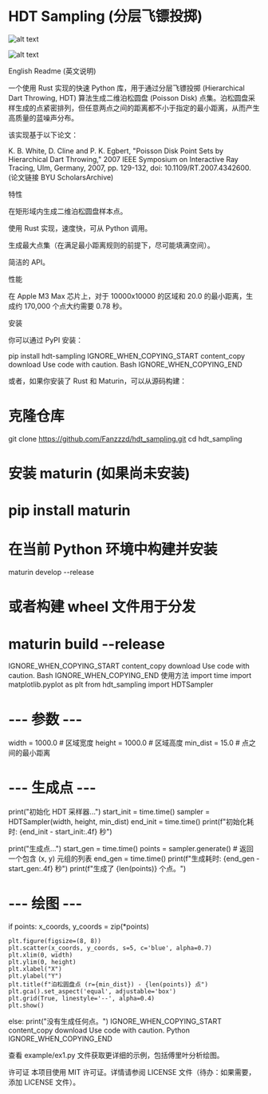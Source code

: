 # HDT Sampling (分层飞镖投掷)


![alt text](https://github.com/Fanzzzd/hdt_sampling/actions/workflows/CI.yml/badge.svg)


![alt text](https://badge.fury.io/py/hdt-sampling.svg)

English Readme (英文说明)

一个使用 Rust 实现的快速 Python 库，用于通过分层飞镖投掷 (Hierarchical Dart Throwing, HDT) 算法生成二维泊松圆盘 (Poisson Disk) 点集。泊松圆盘采样生成的点紧密排列，但任意两点之间的距离都不小于指定的最小距离，从而产生高质量的蓝噪声分布。

该实现基于以下论文：

K. B. White, D. Cline and P. K. Egbert, "Poisson Disk Point Sets by Hierarchical Dart Throwing," 2007 IEEE Symposium on Interactive Ray Tracing, Ulm, Germany, 2007, pp. 129-132, doi: 10.1109/RT.2007.4342600.
(论文链接 BYU ScholarsArchive)

特性

在矩形域内生成二维泊松圆盘样本点。

使用 Rust 实现，速度快，可从 Python 调用。

生成最大点集（在满足最小距离规则的前提下，尽可能填满空间）。

简洁的 API。

性能

在 Apple M3 Max 芯片上，对于 10000x10000 的区域和 20.0 的最小距离，生成约 170,000 个点大约需要 0.78 秒。

安装

你可以通过 PyPI 安装：

pip install hdt-sampling
IGNORE_WHEN_COPYING_START
content_copy
download
Use code with caution.
Bash
IGNORE_WHEN_COPYING_END

或者，如果你安装了 Rust 和 Maturin，可以从源码构建：

# 克隆仓库
git clone https://github.com/Fanzzzd/hdt_sampling.git
cd hdt_sampling

# 安装 maturin (如果尚未安装)
# pip install maturin

# 在当前 Python 环境中构建并安装
maturin develop --release
# 或者构建 wheel 文件用于分发
# maturin build --release
IGNORE_WHEN_COPYING_START
content_copy
download
Use code with caution.
Bash
IGNORE_WHEN_COPYING_END
使用方法
import time
import matplotlib.pyplot as plt
from hdt_sampling import HDTSampler

# --- 参数 ---
width = 1000.0  # 区域宽度
height = 1000.0 # 区域高度
min_dist = 15.0 # 点之间的最小距离

# --- 生成点 ---
print("初始化 HDT 采样器...")
start_init = time.time()
sampler = HDTSampler(width, height, min_dist)
end_init = time.time()
print(f"初始化耗时: {end_init - start_init:.4f} 秒")

print("生成点...")
start_gen = time.time()
points = sampler.generate() # 返回一个包含 (x, y) 元组的列表
end_gen = time.time()
print(f"生成耗时: {end_gen - start_gen:.4f} 秒")
print(f"生成了 {len(points)} 个点。")

# --- 绘图 ---
if points:
    x_coords, y_coords = zip(*points)

    plt.figure(figsize=(8, 8))
    plt.scatter(x_coords, y_coords, s=5, c='blue', alpha=0.7)
    plt.xlim(0, width)
    plt.ylim(0, height)
    plt.xlabel("X")
    plt.ylabel("Y")
    plt.title(f"泊松圆盘点 (r={min_dist}) - {len(points)} 点")
    plt.gca().set_aspect('equal', adjustable='box')
    plt.grid(True, linestyle='--', alpha=0.4)
    plt.show()
else:
    print("没有生成任何点。")
IGNORE_WHEN_COPYING_START
content_copy
download
Use code with caution.
Python
IGNORE_WHEN_COPYING_END

查看 example/ex1.py 文件获取更详细的示例，包括傅里叶分析绘图。

许可证
本项目使用 MIT 许可证。详情请参阅 LICENSE 文件（待办：如果需要，添加 LICENSE 文件）。
